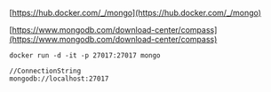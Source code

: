 [https://hub.docker.com/_/mongo](https://hub.docker.com/_/mongo)

[https://www.mongodb.com/download-center/compass](https://www.mongodb.com/download-center/compass)

    docker run -d -it -p 27017:27017 mongo
    
    //ConnectionString
    mongodb://localhost:27017

<!--stackedit_data:
eyJoaXN0b3J5IjpbNDI0NDIxMjQwLC03NDY0NzczOV19
-->